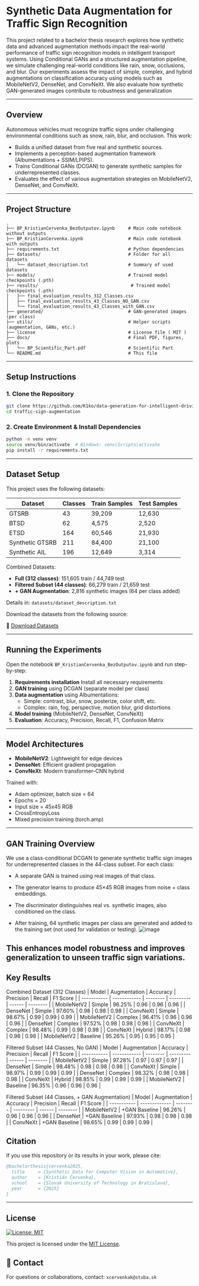 # Synthetic Data Augmentation for Traffic Sign Recognition

This project related to a bachelor thesis research explores how synthetic data and advanced augmentation methods impact the real-world performance of traffic sign recognition models in intelligent transport systems. Using Conditional GANs and a structured augmentation pipeline, we simulate challenging real-world conditions like rain, snow, occlusions, and blur. Our experiments assess the impact of simple, complex, and hybrid augmentations on classification accuracy using models such as MobileNetV2, DenseNet, and ConvNeXt. We also evaluate how synthetic GAN-generated images contribute to robustness and generalization

---

## Overview

Autonomous vehicles must recognize traffic signs under challenging environmental conditions such as snow, rain, blur, and occlusion. This work:

- Builds a unified dataset from five real and synthetic sources.
- Implements a perception-based augmentation framework (Albumentations + SSIM/LPIPS).
- Trains Conditional GANs (DCGAN) to generate synthetic samples for underrepresented classes.
- Evaluates the effect of various augmentation strategies on MobileNetV2, DenseNet, and ConvNeXt.

---

## Project Structure

```
.
├── BP_KristianCervenka_BezOutputov.ipynb     # Main code notebook without outputs
├── BP_KristianCervenka.ipynb                 # Main code notebook with outputs
├── requirements.txt                          # Python dependencies
├── datasets/                                 # Folder for all datasets
│   └── dataset_description.txt               # Summary of used datasets
├── models/                                   # Trained model checkpoints (.pth)
├── results/                                   # Trained model checkpoints (.pth)
│   ├── final_evaluation_results_312_Classes.csv
│   ├── final_evaluation_results_43_Classes_NO_GAN.csv
│   └── final_evaluation_results_43_Classes_with_GAN.csv
├── generated/                                # GAN-generated images (per class)
├── utils/                                    # Helper scripts (augmentation, GANs, etc.)
├── license                                   # License file ( MIT )
├── docs/                                     # Final PDF, figures, plots
│   └── BP_Scientific_Part.pdf                # Scientific Part
└── README.md                                 # This file
```
---

## Setup Instructions

### 1. Clone the Repository

```bash
git clone https://github.com/K1ko/data-generation-for-intelligent-driving-cv.git
cd traffic-sign-augmentation
```

### 2. Create Environment & Install Dependencies

```bash
python -m venv venv
source venv/bin/activate  # Windows: venv\Scripts\activate
pip install -r requirements.txt
```
---

## Dataset Setup

This project uses the following datasets:

| Dataset         | Classes | Train Samples | Test Samples |
| --------------- | ------- | ------------- | ------------ |
| GTSRB           | 43      | 39,209        | 12,630       |
| BTSD            | 62      | 4,575         | 2,520        |
| ETSD            | 164     | 60,546        | 21,930       |
| Synthetic GTSRB | 211     | 84,400        | 21,100       |
| Synthetic AIL   | 196     | 12,649        | 3,314        |

Combined Datasets:

- **Full (312 classes)**: 151,605 train / 44,749 test
- **Filtered Subset (44 classes)**: 66,279 train / 21,659 test
- **+ GAN Augmentation**: 2,816 synthetic images (64 per class added)

Details in: `datasets/dataset_description.txt`

Download the datasets from the following source:

📎 [Download Datasets](https://stubask-my.sharepoint.com/:f:/g/personal/xcervenkak_stuba_sk/EgEMqJhbrlNNn1vZ0pnLjiEBKfZcCu-DPK9uTWW1OBJ7Gg?e=Q77gfR)

---

## Running the Experiments

Open the notebook `BP_KristianCervenka_BezOutputov.ipynb` and run step-by-step:

1. **Requirements installation** Install all necessary requirements
2. **GAN training** using DCGAN (separate model per class)
3. **Data augmentation** using Albumentations:
   - Simple: contrast, blur, snow, posterize, color shift, etc.
   - Complex: rain, fog, perspective, motion blur, grid distortions
4. **Model training** (MobileNetV2, DenseNet, ConvNeXt)
5. **Evaluation**: Accuracy, Precision, Recall, F1, Confusion Matrix

---

## Model Architectures

- **MobileNetV2**: Lightweight for edge devices
- **DenseNet**: Efficient gradient propagation
- **ConvNeXt**: Modern transformer-CNN hybrid

Trained with:

- Adam optimizer, batch size = 64
- Epochs = 20
- Input size = 45x45 RGB
- CrossEntropyLoss
- Mixed precision training (torch.amp)

---
## GAN Training Overview
We use a class-conditional DCGAN to generate synthetic traffic sign images for underrepresented classes in the 44-class subset. For each class:

- A separate GAN is trained using real images of that class.

- The generator learns to produce 45×45 RGB images from noise + class embeddings.

- The discriminator distinguishes real vs. synthetic images, also conditioned on the class.

- After training, 64 synthetic images per class are generated and added to the training set (not used for validation or testing).
![image](https://github.com/user-attachments/assets/03765473-898d-4d93-889f-22d3c9c6ef65)

This enhances model robustness and improves generalization to unseen traffic sign variations.
---
## Key Results
Combined Dataset (312 Classes)
| Model       | Augmentation | Accuracy | Precision | Recall | F1 Score |
| ----------- | ------------ | -------- | --------- | ------ | -------- |
| MobileNetV2 | Simple       | 96.25%   | 0.96      | 0.96   | 0.96     |
| DenseNet    | Simple       | 97.60%   | 0.98      | 0.98   | 0.98     |
| ConvNeXt    | Simple       | 98.67%   | 0.99      | 0.99   | 0.99     |
| MobileNetV2 | Complex      | 96.41%   | 0.96      | 0.96   | 0.96     |
| DenseNet    | Complex      | 97.52%   | 0.98      | 0.98   | 0.98     |
| ConvNeXt    | Complex      | 98.48%   | 0.99      | 0.98   | 0.98     |
| ConvNeXt    | Hybrid       | 98.17%   | 0.98      | 0.98   | 0.98     |
| MobileNetV2 | Baseline     | 95.26%   | 0.95      | 0.95   | 0.95     |

Filtered Subset (44 Classes, No GAN)
| Model       | Augmentation | Accuracy | Precision | Recall | F1 Score |
| ----------- | ------------ | -------- | --------- | ------ | -------- |
| MobileNetV2 | Simple       | 97.28%   | 0.97      | 0.97   | 0.97     |
| DenseNet    | Simple       | 98.48%   | 0.98      | 0.98   | 0.98     |
| ConvNeXt    | Simple       | 98.97%   | 0.99      | 0.99   | 0.99     |
| DenseNet    | Complex      | 98.32%   | 0.98      | 0.98   | 0.98     |
| ConvNeXt    | Hybrid       | 98.85%   | 0.99      | 0.99   | 0.99     |
| MobileNetV2 | Baseline     | 96.35%   | 0.96      | 0.96   | 0.96     |

Filtered Subset (44 Classes, + GAN Augmentation)
| Model       | Augmentation  | Accuracy | Precision | Recall | F1 Score |
| ----------- | ------------- | -------- | --------- | ------ | -------- |
| MobileNetV2 | +GAN Baseline | 96.26%   | 0.96      | 0.96   | 0.96     |
| DenseNet    | +GAN Baseline | 97.93%   | 0.98      | 0.98   | 0.98     |
| ConvNeXt    | +GAN Baseline | 98.65%   | 0.99      | 0.99   | 0.99     |

## Citation

If you use this repository or its results in your work, please cite:

```bibtex
@bachelorthesis{cervenka2025,
  title     = {Synthetic Data for Computer Vision in Automotive},
  author    = {Kristián Červenka},
  school    = {Slovak University of Technology in Bratislava},
  year      = {2025}
}
```
---
## License

[![License: MIT](https://img.shields.io/badge/License-MIT-yellow.svg)](LICENSE)

This project is licensed under the [MIT License](LICENSE).

## 🙋 Contact

For questions or collaborations, contact: `xcervenkak@stuba.sk`

